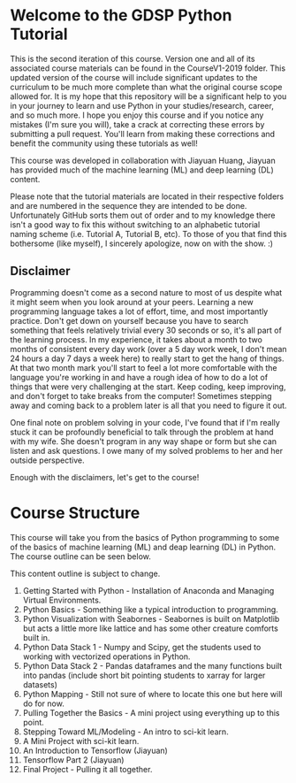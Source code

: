 # Welcome to the GDSP Python Tutorial
This is the second iteration of this course. Version one and all of its associated course materials can be found in the CourseV1-2019 folder. This updated version of the course will include significant updates to the curriculum to be much more complete than what the original course scope allowed for. It is my hope that this repository will be a significant help to you in your journey to learn and use Python in your studies/research, career, and so much more. I hope you enjoy this course and if you notice any mistakes (I'm sure you will), take a crack at correcting these errors by submitting a pull request. You'll learn from making these corrections and benefit the community using these tutorials as well!

This course was developed in collaboration with Jiayuan Huang, Jiayuan has provided much of the machine learning (ML) and deep learning (DL) content.

Please note that the tutorial materials are located in their respective folders and are numbered in the sequence they are intended to be done. Unfortunately GitHub sorts them out of order and to my knowledge there isn't a good way to fix this without switching to an alphabetic tutorial naming scheme (i.e. Tutorial A, Tutorial B, etc). To those of you that find this bothersome (like myself), I sincerely apologize, now on with the show. :)

## Disclaimer
Programming doesn't come as a second nature to most of us despite what it might seem when you look around at your peers. Learning a new programming language takes a lot of effort, time, and most importantly practice. Don't get down on yourself because you have to search something that feels relatively trivial every 30 seconds or so, it's all part of the learning process. In my experience, it takes about a month to two months of consistent every day work (over a 5 day work week, I don't mean 24 hours a day 7 days a week here) to really start to get the hang of things. At that two month mark you'll start to feel a lot more comfortable with the language you're working in and have a rough idea of how to do a lot of things that were very challenging at the start. Keep coding, keep improving, and don't forget to take breaks from the computer! Sometimes stepping away and coming back to a problem later is all that you need to figure it out.

One final note on problem solving in your code, I've found that if I'm really stuck it can be profoundly beneficial to talk through the problem at hand with my wife. She doesn't program in any way shape or form but she can listen and ask questions. I owe many of my solved problems to her and her outside perspective.

Enough with the disclaimers, let's get to the course!

# Course Structure
This course will take you from the basics of Python programming to some of the basics of machine learning (ML) and deap learning (DL) in Python. The course outline can be seen below.

This content outline is subject to change.


1. Getting Started with Python - Installation of Anaconda and Managing Virtual Environments.
2. Python Basics - Something like a typical introduction to programming.
3. Python Visualization with Seabornes - Seabornes is built on Matplotlib but acts a little more like lattice and has some other creature comforts built in.
4. Python Data Stack 1 - Numpy and Scipy, get the students used to working with vectorized operations in Python.
5. Python Data Stack 2 - Pandas dataframes and the many functions built into pandas (include short bit pointing students to xarray for larger datasets)
6. Python Mapping - Still not sure of where to locate this one but here will do for now.
7. Pulling Together the Basics - A mini project using everything up to this point.
8. Stepping Toward ML/Modeling - An intro to sci-kit learn.
9. A Mini Project with sci-kit learn.
10. An Introduction to Tensorflow (Jiayuan)
11. Tensorflow Part 2 (Jiayuan)
12. Final Project - Pulling it all together.